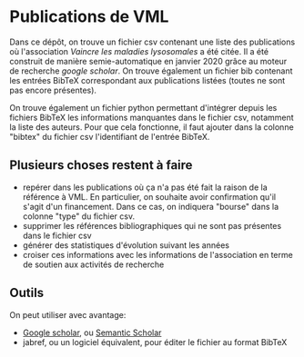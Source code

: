 # Publications de VML   

Dans ce dépôt, on trouve un fichier csv contenant une liste des publications où l'association *Vaincre les maladies lysosomales* a été citée. Il a été construit de manière semie-automatique en janvier 2020 grâce au moteur de recherche *google scholar*. On trouve également un fichier bib contenant les entrées BibTeX correspondant aux publications listées (toutes ne sont pas encore présentes).

On trouve également un fichier python permettant d'intégrer depuis les fichiers BibTeX les informations manquantes dans le fichier csv, notamment la liste des auteurs. Pour que cela fonctionne, il faut ajouter dans la colonne "bibtex" du fichier csv l'identifiant de l'entrée BibTeX.

## Plusieurs choses restent à faire

* repérer dans les publications où ça n'a pas été fait la raison de la référence à VML. En particulier, on souhaite avoir confirmation qu'il s'agit d'un financement. Dans ce cas, on indiquera "bourse" dans la colonne "type" du fichier csv.
* supprimer les références bibliographiques qui ne sont pas présentes dans le fichier csv
* générer des statistiques d'évolution suivant les années
* croiser ces informations avec les informations de l'association en terme de soutien aux activités de recherche


## Outils

On peut utiliser avec avantage:

* [Google scholar](https://scholar.google.com/), ou [Semantic Scholar](https://www.semanticscholar.org/)
* jabref, ou un logiciel équivalent, pour éditer le fichier au format BibTeX
